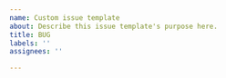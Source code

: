 ```yaml
---
name: Custom issue template
about: Describe this issue template's purpose here.
title: BUG
labels: ''
assignees: ''

---
```



